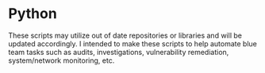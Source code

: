 # Python
These scripts may utilize out of date repositories or libraries and will be updated accordingly. 
I intended to make these scripts to help automate blue team tasks such as audits, investigations, vulnerability remediation, system/network monitoring, etc. 
